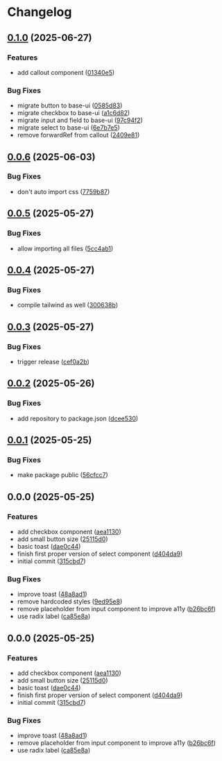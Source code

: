 # Changelog

## [0.1.0](https://github.com/Scouterna/ui/compare/ui-react-v0.0.6...ui-react-v0.1.0) (2025-06-27)


### Features

* add callout component ([01340e5](https://github.com/Scouterna/ui/commit/01340e5158e6afc5c828b24d22c2cc5c15b8e649))


### Bug Fixes

* migrate button to base-ui ([0585d83](https://github.com/Scouterna/ui/commit/0585d83aa1328185a19d2294128af25167e52da0))
* migrate checkbox to base-ui ([a1c6d82](https://github.com/Scouterna/ui/commit/a1c6d82655188bb86a58873f49a5f44ab72c7eaf))
* migrate input and field to base-ui ([97c94f2](https://github.com/Scouterna/ui/commit/97c94f216b39909a24e6c49bcbb1f5c80e2a2af4))
* migrate select to base-ui ([6e7b7e5](https://github.com/Scouterna/ui/commit/6e7b7e5a9616a38515e0a64faf2406225e42a111))
* remove forwardRef from callout ([2409e81](https://github.com/Scouterna/ui/commit/2409e8105376802c9fb73e196fab240dc7000223))

## [0.0.6](https://github.com/Scouterna/ui/compare/ui-react-v0.0.5...ui-react-v0.0.6) (2025-06-03)


### Bug Fixes

* don't auto import css ([7759b87](https://github.com/Scouterna/ui/commit/7759b871c089f1bb94e6979df5ffc546b49bb175))

## [0.0.5](https://github.com/Scouterna/ui/compare/ui-react-v0.0.4...ui-react-v0.0.5) (2025-05-27)


### Bug Fixes

* allow importing all files ([5cc4ab1](https://github.com/Scouterna/ui/commit/5cc4ab10f8db1af449ec0c47d1abc487abe83e84))

## [0.0.4](https://github.com/Scouterna/ui/compare/ui-react-v0.0.3...ui-react-v0.0.4) (2025-05-27)


### Bug Fixes

* compile tailwind as well ([300638b](https://github.com/Scouterna/ui/commit/300638b4548e81dd59ce7bdcfb7b134cf0b46d04))

## [0.0.3](https://github.com/Scouterna/ui/compare/ui-react-v0.0.2...ui-react-v0.0.3) (2025-05-27)


### Bug Fixes

* trigger release ([cef0a2b](https://github.com/Scouterna/ui/commit/cef0a2b9e3d3df8f863d8049a60f4cb2cc0f8ad4))

## [0.0.2](https://github.com/Scouterna/ui/compare/ui-react-v0.0.1...ui-react-v0.0.2) (2025-05-26)


### Bug Fixes

* add repository to package.json ([dcee530](https://github.com/Scouterna/ui/commit/dcee5300ca958ac155bef169c946dd95b9b92dd7))

## [0.0.1](https://github.com/Scouterna/ui/compare/ui-react-v0.0.0...ui-react-v0.0.1) (2025-05-25)


### Bug Fixes

* make package public ([56cfcc7](https://github.com/Scouterna/ui/commit/56cfcc7b7f0fdddc654251511cfea6fe480a7297))

## 0.0.0 (2025-05-25)


### Features

* add checkbox component ([aea1130](https://github.com/Scouterna/ui/commit/aea11306697c53ba090b7691cb9aba4b88395a42))
* add small button size ([25115d0](https://github.com/Scouterna/ui/commit/25115d00e4c53d5322a4a8b568e9c0ee7720d871))
* basic toast ([dae0c44](https://github.com/Scouterna/ui/commit/dae0c44c8798b3d03c9a61f5d830a54e3caaffb9))
* finish first proper version of select component ([d404da9](https://github.com/Scouterna/ui/commit/d404da96c50a1660d6781e4227c3f843850629a4))
* initial commit ([315cbd7](https://github.com/Scouterna/ui/commit/315cbd79442c2977c0810cff81267fae5ea22179))


### Bug Fixes

* improve toast ([48a8ad1](https://github.com/Scouterna/ui/commit/48a8ad1418592fe4dff29fbaf952edb46c3d6225))
* remove hardcoded styles ([9ed95e8](https://github.com/Scouterna/ui/commit/9ed95e87f018913f4dc5efbd02aab0a9c891ea8d))
* remove placeholder from input component to improve a11y ([b26bc6f](https://github.com/Scouterna/ui/commit/b26bc6fb410ccaab980b5d3400f86b8a4798d5c2))
* use radix label ([ca85e8a](https://github.com/Scouterna/ui/commit/ca85e8ac7b919c1193a3431da27621658cad2b01))

## 0.0.0 (2025-05-25)


### Features

* add checkbox component ([aea1130](https://github.com/Scouterna/ui/commit/aea11306697c53ba090b7691cb9aba4b88395a42))
* add small button size ([25115d0](https://github.com/Scouterna/ui/commit/25115d00e4c53d5322a4a8b568e9c0ee7720d871))
* basic toast ([dae0c44](https://github.com/Scouterna/ui/commit/dae0c44c8798b3d03c9a61f5d830a54e3caaffb9))
* finish first proper version of select component ([d404da9](https://github.com/Scouterna/ui/commit/d404da96c50a1660d6781e4227c3f843850629a4))
* initial commit ([315cbd7](https://github.com/Scouterna/ui/commit/315cbd79442c2977c0810cff81267fae5ea22179))


### Bug Fixes

* improve toast ([48a8ad1](https://github.com/Scouterna/ui/commit/48a8ad1418592fe4dff29fbaf952edb46c3d6225))
* remove placeholder from input component to improve a11y ([b26bc6f](https://github.com/Scouterna/ui/commit/b26bc6fb410ccaab980b5d3400f86b8a4798d5c2))
* use radix label ([ca85e8a](https://github.com/Scouterna/ui/commit/ca85e8ac7b919c1193a3431da27621658cad2b01))
